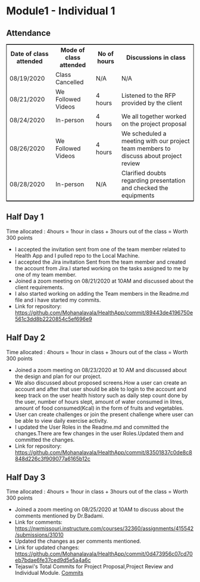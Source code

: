 # Module1 - Individual 1  

## Attendance
<table style="width:100%;border: 1px solid black;">
<tr>
<th>Date of class attended</th>	
<th>Mode of class attended</th>
<th>No of hours</th>
<th>Discussions in class</th>
</tr>
<tr>
<td>08/19/2020</td>
<td>Class Cancelled</td>
<td>N/A</td>
<td>N/A</td>
</tr>
<tr>
<td>08/21/2020</td>
<td>We Followed Videos</td>
<td> 4 hours</td>  
<td>Listened to the RFP provided by the client</td> 
</tr>
<tr>
<td>08/24/2020</td>
<td>In-person</td>
<td> 4 hours</td>
<td>We all together worked on the project proposal</td>
</tr>
<tr>
<td>08/26/2020</td>
<td>We Followed Videos</td>
<td> 4 hours</td>
<td>We scheduled a meeting with our project team members to discuss about project review</td>
</tr>
<tr>
<td>08/28/2020</td>
<td>In-person</td>
<td>N/A</td>
<td>Clarified doubts regarding presentation and checked the equipments</td>
</tr>
</table>

## Half Day 1  

Time allocated : 4hours = 1hour in class + 3hours out of the class = Worth 300 points  

- I accepted the invitation sent from one of the team member related to Health App and I pulled repo to the Local Machine.
- I accepted the Jira invitation Sent from the team member and created the account from Jira.I started working on the tasks assigned to me by one of my team member.
- Joined a zoom meeting on 08/21/2020 at 10AM and discussed about the client requirements.
- I also started working on adding the Team members in the Readme.md file and i have started my commits.  
- Link for repository: https://github.com/Mohanalavala/HealthApp/commit/89443de4196750e561c3dd8b2220854c5ef696e9

## Half Day 2  

Time allocated : 4hours = 1hour in class + 3hours out of the class = Worth 300 points  

- Joined a zoom meeting on 08/23/2020 at 10 AM and discussed about the design and plan for our project.
- We also discussed about proposed screens.How a user can create an account and after that user should be able to login to the account and keep track on the user health history such as daily step count done by the user, number of hours slept, amount of water consumed in litres, amount of food consumed(Kcal) in the form of fruits and vegetables.
- User can create challenges or join the present challenge where user can be able to view daily exercise activity.
- I updated the User Roles in the Readme.md and committed the changes.There are few changes in the user Roles.Updated them and committed the changes.
- Link for repository: https://github.com/Mohanalavala/HealthApp/commit/83501837c0de8c8848d226c3f909077a6165b12c

## Half Day 3

Time allocated : 4hours = 1hour in class + 3hours out of the class = Worth 300 points

- Joined a zoom meeting on 08/25/2020 at 10AM to discuss about the comments mentioned by Dr.Badami.  
- Link for comments: https://nwmissouri.instructure.com/courses/32360/assignments/415542/submissions/31010
- Updated the changes as per comments mentioned.  
- Link for updated changes: https://github.com/Mohanalavala/HealthApp/commit/0d473956c07cd70eb7bdae6fe37ced9d5e5a4a6c
- Tejaswi's Total Commits for Project Proposal,Project Review and Individual Module. [Commits](https://github.com/Mohanalavala/HealthApp/commits?author=Teju2404)






